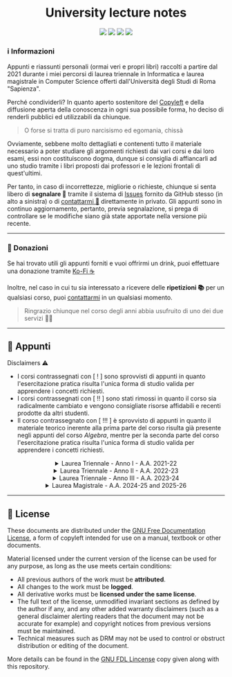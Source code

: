 <div align="center">
  <h1 align="center">University lecture notes</h1>
  <a href="https://github.com/Exyss"><img src="https://img.shields.io/badge/GitHub-100000?style=for-the-badge&logo=github&logoColor=white"/></a>
  <a href="https://t.me/Exyss"><img src="https://img.shields.io/badge/Telegram-2CA5E0?style=for-the-badge&logo=telegram&logoColor=white"/></a>
  <a href="https://ko-fi.com/exyss"><img src="https://img.shields.io/badge/Ko--fi-F16061?style=for-the-badge&logo=ko-fi&logoColor=white"/></a>
  <a href="https://www.latex-project.org/"><img src="https://img.shields.io/badge/LaTeX-47A141?style=for-the-badge&logo=LaTeX&logoColor=white"/></a>
</div>

### ℹ️ Informazioni

Appunti e riassunti personali (ormai veri e propri libri) raccolti a partire dal 2021 durante i miei percorsi di laurea triennale in Informatica e laurea magistrale in Computer Science offerti dall'Università degli Studi di Roma "Sapienza".

Perché condividerli? In quanto aperto sostenitore del [Copyleft](https://en.wikipedia.org/wiki/Copyleft) e della diffusione aperta della conoscenza in ogni sua possibile forma, ho deciso di renderli pubblici ed utilizzabili da chiunque.

> O forse si tratta di puro narcisismo ed egomania, chissà

Ovviamente, sebbene molto dettagliati e contenenti tutto il materiale necessario a poter studiare gli argomenti richiesti dai vari corsi e dai loro esami, essi non costituiscono dogma, dunque si consiglia  di affiancarli ad uno studio tramite i libri proposti dai professori e le lezioni frontali di quest'ultimi.

Per tanto, in caso di incorrettezze, migliorie o richieste, chiunque si senta libero di __segnalare 🚩__ tramite il sistema di [Issues](https://github.com/Exyss/university-notes/issues) fornito da GitHub stesso (in alto a sinistra) o di [contattarmi 💬](https://t.me/Exyss) direttamente in privato. Gli appunti sono in continuo aggiornamento, pertanto, previa segnalazione, si prega di controllare se le modifiche siano già state apportate nella versione più recente.

____________

### 📣 Donazioni

Se hai trovato utili gli appunti forniti e vuoi offrirmi un drink, puoi effettuare una donazione tramite [Ko-Fi ☕](https://ko-fi.com/exyss)

Inoltre, nel caso in cui tu sia interessato a ricevere delle __ripetizioni 📚__ per un qualsiasi corso, puoi [contattarmi](https://t.me/Exyss) in un qualsiasi momento.

> Ringrazio chiunque nel corso degli anni abbia usufruito di uno dei due servizi 🏌️‍♂️

__________

## 📖 Appunti

Disclaimers ⚠️
- I corsi contrassegnati con [ ! ] sono sprovvisti di appunti in quanto l'esercitazione pratica risulta l'unica forma di studio valida per apprendere i concetti richiesti.
- I corsi contrassegnati con [ !! ] sono stati rimossi in quanto il corso sia radicalmente cambiato e vengono consigliate risorse affidabili e recenti prodotte da altri studenti.
- Il corso contrassegnato con [ !!! ] è sprovvisto di appunti in quanto il materiale teorico inerente alla prima parte del corso risulta già presente negli appunti del corso *Algebra*, mentre per la seconda parte del corso l'esercitazione pratica risulta l'unica forma di studio valida per apprendere i concetti richiesti.

<div align="center">
<details>
<summary>Laurea Triennale - Anno I - A.A. 2021-22</summary>

| Corso | Status | Aggiornati al |
| ----- | :----: | :-----------: |
| [Calcolo Differenziale](../../raw/main/Primo%20Anno/Calcolo%20Differenziale.pdf) | Completi | 08/11/2024 |
| [Calcolo Integrale](../../raw/main/Primo%20Anno/Calcolo%20Integrale.pdf) | Completi | 09/10/2024 |
| [Metodi Matematici per l'Informatica](../../raw/main/Primo%20Anno/Metodi%20Matematici%20per%20l'Informatica.pdf) | Completi | 18/09/2024 |
| [Introduzione agli Algoritmi](../../raw/main/Primo%20Anno/Introduzione%20agli%20Algoritmi.pdf) | Completi | 18/09/2024 |
| [Progettazione di Sistemi Digitali](../../raw/main/Primo%20Anno/Progettazione%20di%20Sistemi%20Digitali.pdf) | Completi | 18/09/2024 |
| [Architettura degli Elaboratori](../../raw/main/Primo%20Anno/Architettura%20degli%20Elaboratori.pdf) | Completi | 18/09/2024 |
| Fondamenti di Programmazione [ ! ] | - | - |
| [Metodologie di Programmazione](https://github.com/ajhxia/UNI/raw/main/Primo%20Anno/Metodologie%20di%20Programmazione/Teoria/Metodologie_di_Programmazione.pdf) [ !! ]| Scritti da [@ajhxia](https://github.com/ajhxia) | 09/10/2024 |
</details>
</div>

<div align="center">
<details>
<summary> Laurea Triennale - Anno II - A.A. 2022-23</summary>

  | Corso | Status | Aggiornati al |
  | ----- | :----: | :-----------: |
  | [Algebra](../../raw/main/Secondo%20Anno/Algebra.pdf) | Completi | 18/09/2024 |
  | [Calcolo delle Probabilità](../../raw/main/Secondo%20Anno/Calcolo%20delle%20Probabilita.pdf) | Completi | 09/10/2024 |
  | [Progettazione di Algoritmi](../../raw/main/Secondo%20Anno/Progettazione%20di%20Algoritmi.pdf) | Completi | 21/09/2024 |
  | [Reti di Elaboratori](../../raw/main/Secondo%20Anno/Reti%20di%20Elaboratori.pdf) | Completi | 18/09/2024 |
  | [Sistemi Operativi I](../../raw/main/Secondo%20Anno/Sistemi%20Operativi%20I.pdf) | Completi | 29/10/2024 |
  | [Sistemi Operativi II](../../raw/main/Secondo%20Anno/Sistemi%20Operativi%20II.pdf) | Completi | 18/09/2024 |
  | [Basi di Dati I](../../raw/main/Secondo%20Anno/Basi%20di%20Dati%20I.pdf) | Completi | 18/09/2024 |
  | [Progetti svolti - Basi di Dati II](../../blob/main/Secondo%20Anno/Progetti%20BD2/README.md) | Completi | 09/10/2024 |
  | [Basi di Dati II](https://github.com/CasuFrost/University_notes/raw/main/Secondo%20Anno/Secondo%20Semestre/Basi%20di%20Dati%202/Latex%20source%20file/Basi%20di%20Dati%20modulo%202.pdf) [ !! ]| Scritti da [@CasuFrost](https://github.com/CasuFrost) | 09/10/2024 |
</details>
</div>

<div align="center">
<details>
<summary>Laurea Triennale - Anno III - A.A. 2023-24</summary>

| Corso | Status | Aggiornati al |
| ----- | :----: | :-----------: |
| [Automi, Calcolabilità e Complessità](../../raw/main/Terzo%20Anno/Automi%2C%20Calcolabilita%20e%20Complessita.pdf) | Completi | 09/10/2024 |
| [Linguaggi di Programmazione](../../raw/main/Terzo%20Anno/Linguaggi%20di%20Programmazione.pdf) | Completi | 18/09/2024 |
| [Programmazione di Sistemi Multicore](../../raw/main/Terzo%20Anno/Programmazione%20di%20Sistemi%20Multicore.pdf) | Incompleti | 18/09/2024 |
| [Cybersecurity](../../raw/main/Terzo%20Anno/Cybersecurity.pdf) | Completed  | 09/10/2024 |
| [Optimization](../../raw/main/Terzo%20Anno/Optimization.pdf) | Completed | 09/10/2024 |
| Ingegneria del Software [ ! ] | - | - |
| Discrete Mathematics [ !!! ] | - | - |
</details>
</div>


<div align="center">
<details>
<summary>Laurea Magistrale - A.A. 2024-25 and 2025-26</summary>

| Corso | Status | Aggiornati al |
| ----- | :----: | :-----------: |
| [Autonomous Networking](../../raw/main/Master/Autonomous%20Networking.pdf) | In corso | 10/11/2024 |
| [Network Algorithms](https://github.com/aflaag-notes/network-algs) | Scritti da [@aflaag](https://github.com/aflaag) | 09/10/2024 |
| Computer Network Performance| - | - |
| Internet of Things | - | - |
| [Computational Complexity](../../raw/main/Master/Computational%20Complexity.pdf) | In corso | 18/11/2024 |
| Advanced Algorithms | - | - |
| Cryptography | - | - |
| Graph Theory | - | - |
| Mathematical Logic for Computer Science | - | - |
| Games and Equilibria | - | - |
| [Models of Computation](https://github.com/aflaag-notes/moc) | Scritti da [@aflaag](https://github.com/aflaag) | - |
| [Machine Learning](../../raw/main/Master/Machine%20Learning.pdf) | In corso | 10/11/2024 |
| Natural Language Processing | - | - |
| Deep Learning and Applied Artificial Intelligence | - | - |
</details>
</div>

________

## 📝 License
These documents are distributed under the [GNU Free Documentation License](https://www.gnu.org/licenses/#FDL), a form of copyleft intended for use on a manual, textbook or other documents.

Material licensed under the current version of the license can be used for any purpose, as long as the use meets certain conditions:
- All previous authors of the work must be __attributed__.
- All changes to the work must be __logged__.
- All derivative works must be __licensed under the same license__.
- The full text of the license, unmodified invariant sections as defined by the author if any, and any other added warranty disclaimers (such as a general disclaimer alerting readers that the document may not be accurate for example) and copyright notices from previous versions must be maintained.
- Technical measures such as DRM may not be used to control or obstruct distribution or editing of the document.

More details can be found in the [GNU FDL Lincense](./LICENSE) copy given along with this repository.
